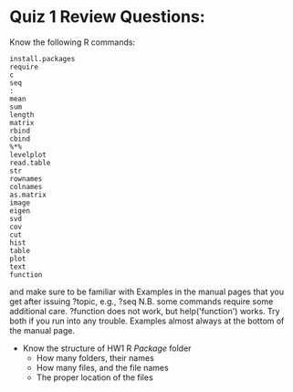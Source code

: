 Quiz 1 Review Questions:
=========================

Know the following R commands:

    install.packages
    require
    c
    seq
    :
    mean
    sum
    length
    matrix
    rbind
    cbind
    %*% 
    levelplot
    read.table
    str
    rownames
    colnames
    as.matrix
    image
    eigen
    svd
    cov
    cut
    hist
    table
    plot
    text
    function

and make sure to be familiar with Examples in
the manual pages that you get after issuing 
?topic, e.g., ?seq  N.B. some commands require
some additional care.  ?function does not work,
but help('function') works.  Try both if you 
run into any trouble. Examples almost always 
at the bottom of the manual page.


* Know the structure of HW1 R *Package* folder
    * How many folders, their names
    * How many files, and the file names 
    * The proper location of the files
